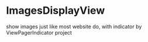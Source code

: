 ImagesDisplayView
=================

show images just like most website do, with indicator by ViewPagerIndicator project

